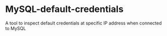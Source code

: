 # MySQL-default-credentials
A tool to inspect default credentials at specific IP address when connected to MySQL
